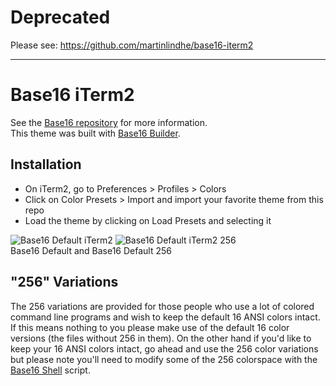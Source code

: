 # Deprecated
Please see: https://github.com/martinlindhe/base16-iterm2
<hr>

# Base16 iTerm2
See the [Base16 repository](https://github.com/chriskempson/base16) for more information.  
This theme was built with [Base16 Builder](https://github.com/chriskempson/base16-builder).

## Installation
+ On iTerm2, go to Preferences > Profiles > Colors
+ Click on Color Presets > Import and import your favorite theme from this repo
+ Load the theme by clicking on Load Presets and selecting it

![Base16 Default iTerm2](base16-iterm2.png)
![Base16 Default iTerm2 256](base16-iterm2-256.png)  
Base16 Default and Base16 Default 256

## "256" Variations
The 256 variations are provided for those people who use a lot of colored command line programs and wish to keep the default 16 ANSI colors intact. If this means nothing to you please make use of the default 16 color versions (the files without 256 in them). On the other hand if you'd like to keep your 16 ANSI colors intact, go ahead and use the 256 color variations but please note you'll need to modify some of the 256 colorspace with the [Base16 Shell](https://github.com/chriskempson/base16-shell) script.
